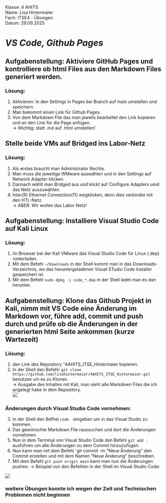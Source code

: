 Klasse: 4 AHITS   
Name: Lisa Hintermaier   
Fach: ITSE4 - Übungen   
Datum: 29.09.2025   

# ***VS Code, Github Pages***

## Aufgabenstellung: Aktiviere GitHub Pages und kontrolliere ob html Files aus den Markdown Files generiert werden.
### Lösung: 
1. Aktivieren: In den Settings in Pages bei Branch auf main umstellen und speichern.   
2. Man bekommt einen Link für Github Pages.       
3. Von dem Markdown File das man jeweils bearbeitet den Link kopieren und an den Link für die Page anfügen.       
-> Wichtig: statt .md auf .html umstellen!       

## Stelle beide VMs auf Bridged ins Labor-Netz
### Lösung: 
1. Als erstes braucht man Administrator Rechte.   
2. Man muss die jeweilige WMware auswählen und in den Settings auf Network Adapter klicken.   
3. Dannach wählt man Bridged aus und klickt auf Configure Adapters umd das Netz auszuwählen.   
4. Inter(R) Ethernet Connection(11) wegklicken, denn dies verbindet mit den HTL-Netz.       
-> ABER: Wir wollen das Labor Netz!      

## Aufgabenstellung: Installiere Visual Studio Code auf Kali Linux
### Lösung: 
1. Im Browser bei der Kali VMware das Visual Studio Code für Linux (.dep) runterladen.   
2. Mit dem Befehl `~/Downloads` in der Shell kommt man in das Downloads-Verzeichnis, wo das heruntergeladenen Visual STudio Code Installer gespeichert ist.       
3. Mit dem Befehl `sudo dpkg -i code_*.dep` in der Shell ladet man es dan herunter.       

## Aufgabenstellung: Klone das Github Projekt in Kali, nimm mit VS Code eine Änderung im Markdown vor, führe add, commit und push durch und prüfe ob die Änderungen in der generierten html Seite ankommen (kurze Wartezeit)
### Lösung: 
1. den Link des Repository "4AHITS_ITSE_Hintermaier kopieren.
2. In der Shell den Befehl:  `git clone https://github.com/lisahintermaier/4AHITS_ITSE_Hintermaier.git` benutzen um es zu Klonen.    
-> Ausgabe des Inhaltes mit Kali, man sieht alle Markdown Files die ich angelegt habe in dem Repository.    
![](https://github.com/user-attachments/assets/1957a5a4-257a-4b2f-bf5b-4c009937a423)
### Änderungen durch Visual Studio Code vornehmen:    
3. In der Shell den Befhel `code .`eingeben um in das Visual Studio zu kommen.   
4. Das gewünschte Markdown File raussuchen und dort die Änderungen vornehmen.
5. Nun in dem Terminal von Visual Studio Code den Befehl `git add .` ausführen um alle Änderungen zu dem Commit hinzuzufügen.
6. Nun kann man mit dem Befehl `git commit -m "Neue Änderung" den Commit erstellen und mit dem Namen "Neue Änderung" beschreiben.
7. Mit dem Befehl `git push origin main` kann man nun die Änderungen pushen.
   -> Beispiel von den Befehlen in der Shell im Visual Studio Code:
   
![](https://github.com/user-attachments/assets/adc15df3-8346-4acc-823d-20347a9ef510)


### weitere Übungen konnte ich wegen der Zeit und Technischen Problemen nicht beginnen
